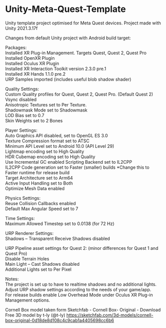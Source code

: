 # Unity-Meta-Quest-Template
Unity template project optimised for Meta Quest devices.
Project made with Unity 2021.3.17f

Changes from default Unity project with Android build target:  

Packages:  
Installed XR Plug-in Management. Targets Quest, Quest 2, Quest Pro  
Installed OpenXR Plugin  
Installed Oculus XR Plugin  
Installed XR Interaction Toolkit version 2.3.0 pre.1  
Installed XR Hands 1.1.0 pre.2  
URP Samples imported (includes useful blob shadow shader)  

Quality Settings:  
Custom Quality profiles  for Quest, Quest 2, Quest Pro. (Default Quest 2)  
Vsync disabled  
Anisotropic Textures set to Per Texture.  
Shadowmask Mode set to Shadowmask  
LOD Bias set to 0.7  
Skin Weights set to 2 Bones  

Player Settings:  
Auto Graphics API disabled, set to OpenGL ES 3.0  
Texture Compression format set to ATSC  
Minimum API Level set to Android 10.0 (API Level 29)  
Lightmap encoding set to High Quality  
HDR Cubemap encoding set to High Quality  
Use Incremental GC enabled 
Scripting Backend set to IL2CPP  
IL2CPP Code generation set to Faster (smaller) builds *Change this to Faster runtime for release build  
Target Architecture set to Arm64  
Active Input Handling set to Both  
Optimize Mesh Data enabled   


Physics Settings:  
Reuse Collision Callbacks enabled  
Default Max Angular Speed set to 7  

Time Settings:  
Maximum Allowed Timestep set to 0.0138 (for 72 Hz)  

URP Renderer Settings:  
Shadows – Transparent Receive Shadows disabled   

URP Pipeline asset settings for Quest 2: (minor differences for Quest 1 and Quest Pro)  
Disable Terrain Holes  
Main Light – Cast Shadows disabled  
Additional Lights set to Per Pixel  

Notes:  
The project is set up to have to realtime shadows and no additional lights.
Adjust URP shadow settings according to the needs of your game/app.   
For release builds enable Low Overhead Mode under Oculus XR Plug-in Management options.  

Cornell Box model taken form Sketchfab - Cornell Box- Original - Download Free 3D model by t-ly (@t-ly) https://sketchfab.com/3d-models/cornell-box-original-0d18de8d108c4c9cab1a4405698cc6b6
